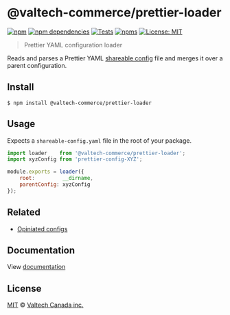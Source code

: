 # @valtech-commerce/prettier-loader

[![npm][npm-badge]][npm-url]
[![npm dependencies][dependencies-badge]][dependencies-url]
[![Tests][tests-badge]][tests-url]
[![npms][npms-badge]][npms-url]
[![License: MIT][license-badge]][license-url]


> Prettier YAML configuration loader

Reads and parses a Prettier YAML [shareable config](https://prettier.org/docs/developer-guide/shareable-configs.html) file and merges it over a parent configuration.


## Install

```
$ npm install @valtech-commerce/prettier-loader
```


## Usage

Expects a `shareable-config.yaml` file in the root of your package.

```js
import loader    from '@valtech-commerce/prettier-loader';
import xyzConfig from 'prettier-config-XYZ';

module.exports = loader({
	root:         __dirname,
	parentConfig: xyzConfig
});
```


## Related

- [Opiniated configs](https://github.com/valtech-commerce/prettier-config)


## Documentation

View [documentation](https://valtech-commerce.github.io/prettier-config/loader)


## License
[MIT](LICENSE) © [Valtech Canada inc.](https://www.valtech.ca/)




[npm-badge]:          https://img.shields.io/npm/v/@valtech-commerce/prettier-loader?style=flat-square
[dependencies-badge]: https://img.shields.io/david/valtech-commerce/prettier-config?path=packages/loader&style=flat-square
[tests-badge]:        https://img.shields.io/github/workflow/status/valtech-commerce/prettier-config/tests/main?label=tests&style=flat-square
[npms-badge]:         https://badges.npms.io/%40valtech-commerce%2Fprettier-loader.svg?style=flat-square
[license-badge]:      https://img.shields.io/badge/license-MIT-green?style=flat-square

[npm-url]:          https://www.npmjs.com/package/@valtech-commerce/prettier-loader
[dependencies-url]: https://david-dm.org/valtech-commerce/prettier-config?path=packages/loader
[tests-url]:        https://github.com/valtech-commerce/prettier-config/actions?query=workflow%3Atests+branch%3Amain
[npms-url]:         https://npms.io/search?q=%40valtech-commerce%2Fprettier-loader
[license-url]:      https://opensource.org/licenses/MIT
